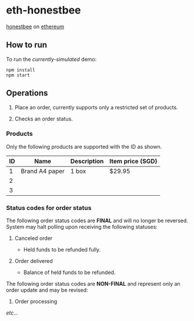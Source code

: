 # eth-honestbee

[honestbee](https://honestbee.sg) on [ethereum](https://honestbee.sg)

## How to run

To run the _currently-simulated_ demo:

```
npm install
npm start
```

## Operations

1. Place an order, currently supports only a restricted set of products.

1. Checks an order status. 


### Products

Only the following products are supported with the ID as shown.

| ID     |  Name     |  Description      |  Item price (SGD)      |
|---    |---    |---    |---    |
| 1     |  Brand A4 paper     |  1 box     | $29.95      |
| 2     |       |       |       |
| 3      |       |       |       |

### Status codes for order status

The following order status codes are **FINAL** and will no longer be reversed. System may halt polling upon receiving the following statuses:

1. Canceled order
    - Held funds to be refunded fully.

1. Order delivered
    - Balance of held funds to be refunded.

The following order status codes are **NON-FINAL** and represent only an order update and may be revised:

1. Order processing

_etc..._

